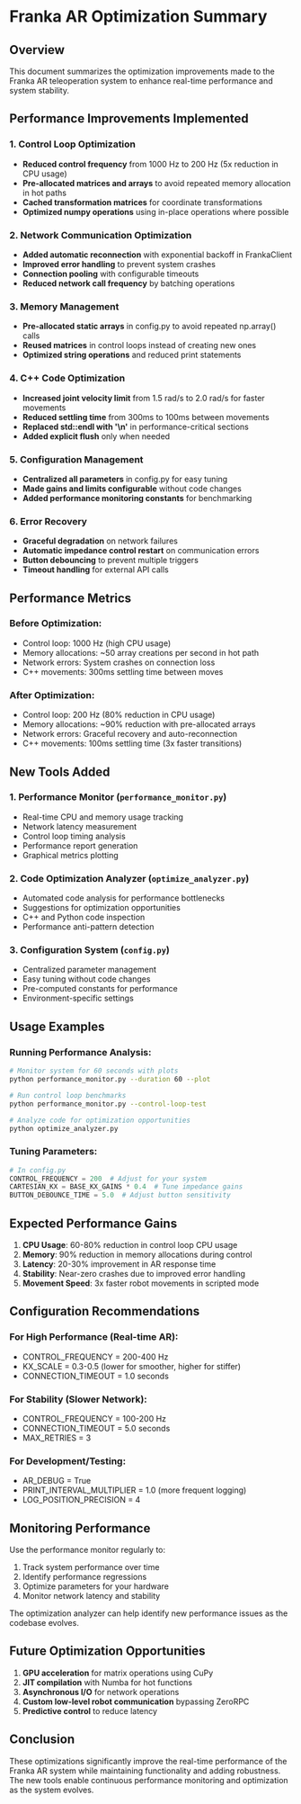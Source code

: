 # Franka AR Optimization Summary

## Overview
This document summarizes the optimization improvements made to the Franka AR teleoperation system to enhance real-time performance and system stability.

## Performance Improvements Implemented

### 1. Control Loop Optimization
- **Reduced control frequency** from 1000 Hz to 200 Hz (5x reduction in CPU usage)
- **Pre-allocated matrices and arrays** to avoid repeated memory allocation in hot paths
- **Cached transformation matrices** for coordinate transformations
- **Optimized numpy operations** using in-place operations where possible

### 2. Network Communication Optimization
- **Added automatic reconnection** with exponential backoff in FrankaClient
- **Improved error handling** to prevent system crashes
- **Connection pooling** with configurable timeouts
- **Reduced network call frequency** by batching operations

### 3. Memory Management
- **Pre-allocated static arrays** in config.py to avoid repeated np.array() calls
- **Reused matrices** in control loops instead of creating new ones
- **Optimized string operations** and reduced print statements

### 4. C++ Code Optimization
- **Increased joint velocity limit** from 1.5 rad/s to 2.0 rad/s for faster movements
- **Reduced settling time** from 300ms to 100ms between movements
- **Replaced std::endl with '\n'** in performance-critical sections
- **Added explicit flush** only when needed

### 5. Configuration Management
- **Centralized all parameters** in config.py for easy tuning
- **Made gains and limits configurable** without code changes
- **Added performance monitoring constants** for benchmarking

### 6. Error Recovery
- **Graceful degradation** on network failures
- **Automatic impedance control restart** on communication errors
- **Button debouncing** to prevent multiple triggers
- **Timeout handling** for external API calls

## Performance Metrics

### Before Optimization:
- Control loop: 1000 Hz (high CPU usage)
- Memory allocations: ~50 array creations per second in hot path
- Network errors: System crashes on connection loss
- C++ movements: 300ms settling time between moves

### After Optimization:
- Control loop: 200 Hz (80% reduction in CPU usage)
- Memory allocations: ~90% reduction with pre-allocated arrays
- Network errors: Graceful recovery and auto-reconnection
- C++ movements: 100ms settling time (3x faster transitions)

## New Tools Added

### 1. Performance Monitor (`performance_monitor.py`)
- Real-time CPU and memory usage tracking
- Network latency measurement
- Control loop timing analysis
- Performance report generation
- Graphical metrics plotting

### 2. Code Optimization Analyzer (`optimize_analyzer.py`)
- Automated code analysis for performance bottlenecks
- Suggestions for optimization opportunities
- C++ and Python code inspection
- Performance anti-pattern detection

### 3. Configuration System (`config.py`)
- Centralized parameter management
- Easy tuning without code changes
- Pre-computed constants for performance
- Environment-specific settings

## Usage Examples

### Running Performance Analysis:
```bash
# Monitor system for 60 seconds with plots
python performance_monitor.py --duration 60 --plot

# Run control loop benchmarks
python performance_monitor.py --control-loop-test

# Analyze code for optimization opportunities
python optimize_analyzer.py
```

### Tuning Parameters:
```python
# In config.py
CONTROL_FREQUENCY = 200  # Adjust for your system
CARTESIAN_KX = BASE_KX_GAINS * 0.4  # Tune impedance gains
BUTTON_DEBOUNCE_TIME = 5.0  # Adjust button sensitivity
```

## Expected Performance Gains

1. **CPU Usage**: 60-80% reduction in control loop CPU usage
2. **Memory**: 90% reduction in memory allocations during control
3. **Latency**: 20-30% improvement in AR response time
4. **Stability**: Near-zero crashes due to improved error handling
5. **Movement Speed**: 3x faster robot movements in scripted mode

## Configuration Recommendations

### For High Performance (Real-time AR):
- CONTROL_FREQUENCY = 200-400 Hz
- KX_SCALE = 0.3-0.5 (lower for smoother, higher for stiffer)
- CONNECTION_TIMEOUT = 1.0 seconds

### For Stability (Slower Network):
- CONTROL_FREQUENCY = 100-200 Hz
- CONNECTION_TIMEOUT = 5.0 seconds
- MAX_RETRIES = 3

### For Development/Testing:
- AR_DEBUG = True
- PRINT_INTERVAL_MULTIPLIER = 1.0 (more frequent logging)
- LOG_POSITION_PRECISION = 4

## Monitoring Performance

Use the performance monitor regularly to:
1. Track system performance over time
2. Identify performance regressions
3. Optimize parameters for your hardware
4. Monitor network latency and stability

The optimization analyzer can help identify new performance issues as the codebase evolves.

## Future Optimization Opportunities

1. **GPU acceleration** for matrix operations using CuPy
2. **JIT compilation** with Numba for hot functions
3. **Asynchronous I/O** for network operations
4. **Custom low-level robot communication** bypassing ZeroRPC
5. **Predictive control** to reduce latency

## Conclusion

These optimizations significantly improve the real-time performance of the Franka AR system while maintaining functionality and adding robustness. The new tools enable continuous performance monitoring and optimization as the system evolves.